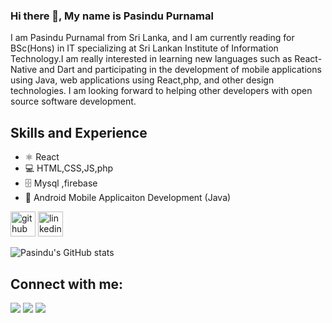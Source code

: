 ### Hi there 👋, My name is Pasindu Purnamal
I am Pasindu Purnamal from Sri Lanka, and I am currently reading for BSc(Hons) in IT specializing at Sri Lankan Institute of Information Technology.I am really interested in learning new languages such as React-Native and Dart and participating in the development of mobile applications using Java, web applications using React,php, and other design technologies. I am looking forward to helping other developers with open source software development.

## Skills and Experience
* ⚛️ React
* 💻 HTML,CSS,JS,php
* 🗄️ Mysql ,firebase
* 📱 Android Mobile Applicaiton Development (Java) 

[<img src='https://cdn.jsdelivr.net/npm/simple-icons@3.0.1/icons/github.svg' alt='github' height='40'>](https://github.com/pasindupurnamal98)  [<img src='https://cdn.jsdelivr.net/npm/simple-icons@3.0.1/icons/linkedin.svg' alt='linkedin' height='40'>](https://www.linkedin.com/in/pasindu-purnamal-771801214/)  

<!-- [![Top Languages](https://github-readme-stats.vercel.app/api/top-langs/?username=pasindupurnamal98)](https://github.com/anuraghazra/github-readme-stats) -->

![Pasindu's GitHub stats](https://github-readme-stats.vercel.app/api?username=pasindupurnamal98&show_icons=true&theme=radical)

<!-- ![GitHub Activity Graph](https://activity-graph.herokuapp.com/graph?username=pasindupurnamal98)   -->

## Connect with me:

<p align="left">

<a href = "https://www.linkedin.com/in/pasindu-purnamal-771801214/"><img src="https://img.icons8.com/fluent/48/000000/linkedin.png"/></a>
<a href = "https://www.instagram.com/pasindu_purnamal/"><img src="https://img.icons8.com/fluent/48/000000/instagram-new.png"/></a>
<a href = "https://www.facebook.com/profile.php?id=100008038485984"><img src="https://img.icons8.com/color/48/000000/facebook.png"/></a>

</p>



  

